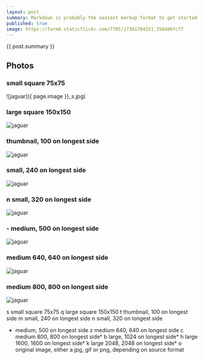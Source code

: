 ```yaml
---
layout: post
summary: Markdown is probably the easiest markup format to get started using.
published: true
image: https://farm8.staticflickr.com/7705/17341704351_358d06fcf7
---
```


{{ post.summary }}

## Photos

### small square 75x75

![jaguar]({ page.image }}_s.jpg)

### large square 150x150
![jaguar](https://farm8.staticflickr.com/7705/17341704351_358d06fcf7_q.jpg)

### thumbnail, 100 on longest side
![jaguar](https://farm8.staticflickr.com/7705/17341704351_358d06fcf7_t.jpg)

### small, 240 on longest side
![jaguar](https://farm8.staticflickr.com/7705/17341704351_358d06fcf7_m.jpg)

### n	small, 320 on longest side 
![jaguar](https://farm8.staticflickr.com/7705/17341704351_358d06fcf7_n.jpg)

### -	medium, 500 on longest side
![jaguar](https://farm8.staticflickr.com/7705/17341704351_358d06fcf7.jpg)

### medium 640, 640 on longest side
![jaguar](https://farm8.staticflickr.com/7705/17341704351_358d06fcf7_z.jpg)

### medium 800, 800 on longest side 
![jaguar](https://farm8.staticflickr.com/7705/17341704351_358d06fcf7_c.jpg)


  s	small square 75x75
  q	large square 150x150
  t	thumbnail, 100 on longest side
  m	small, 240 on longest side
  n	small, 320 on longest side
  -	medium, 500 on longest side
  z	medium 640, 640 on longest side
  c medium 800, 800 on longest side†
  b	large, 1024 on longest side*
  h	large 1600, 1600 on longest side†
  k	large 2048, 2048 on longest side†
  o	original image, either a jpg, gif or png, depending on source format
